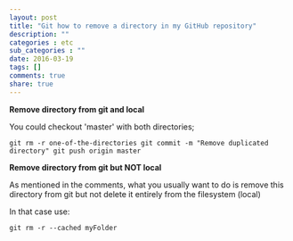 ```yaml
---
layout: post
title: "Git how to remove a directory in my GitHub repository"
description: ""
categories : etc
sub_categories : ""
date: 2016-03-19
tags: []
comments: true
share: true
---
```


**Remove directory from git and local**

You could checkout 'master' with both directories;

  

    git rm -r one-of-the-directories git commit -m "Remove duplicated directory" git push origin master

  

**Remove directory from git but NOT local**

As mentioned in the comments, what you usually want to do is remove this
directory from git but not delete it entirely from the filesystem (local)

In that case use:

  

    git rm -r --cached myFolder

